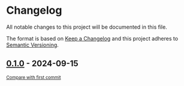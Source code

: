 # Changelog

All notable changes to this project will be documented in this file.

The format is based on [Keep a Changelog](http://keepachangelog.com/en/1.0.0/)
and this project adheres to [Semantic Versioning](http://semver.org/spec/v2.0.0.html).

<!-- insertion marker -->
## [0.1.0](https://github.com/tsypuk/aws-news/releases/tag/0.1.0) - 2024-09-15

<small>[Compare with first commit](https://github.com/tsypuk/aws-news/compare/4785632165e557274b5875ad157e984512dafb6f...0.1.0)</small>

